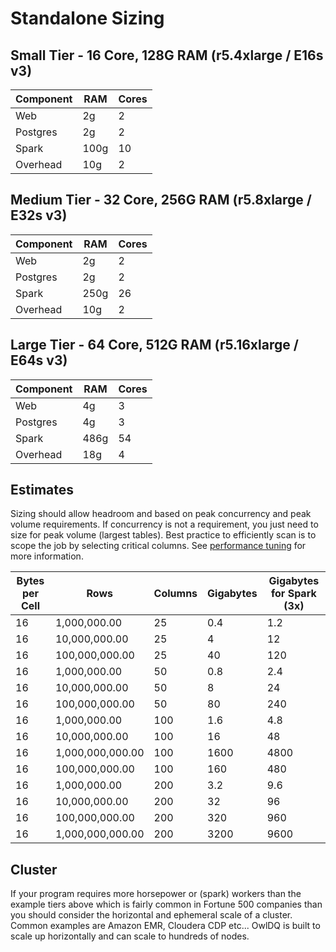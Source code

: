# Standalone Sizing

## Small Tier - 16 Core, 128G RAM (r5.4xlarge / E16s v3) <a href="small-tier-16-core-128g-ram-r5.4xlarge-e16s-v3" id="small-tier-16-core-128g-ram-r5.4xlarge-e16s-v3"></a>

| Component | RAM  | Cores |
| --------- | ---- | ----- |
| Web       | 2g   | 2     |
| Postgres  | 2g   | 2     |
| Spark     | 100g | 10    |
| Overhead  | 10g  | 2     |

## Medium Tier - 32 Core, 256G RAM (r5.8xlarge / E32s v3) <a href="medium-tier-32-core-256g-ram-r5.8xlarge-e32s-v3" id="medium-tier-32-core-256g-ram-r5.8xlarge-e32s-v3"></a>

| Component | RAM  | Cores |
| --------- | ---- | ----- |
| Web       | 2g   | 2     |
| Postgres  | 2g   | 2     |
| Spark     | 250g | 26    |
| Overhead  | 10g  | 2     |

## Large Tier - 64 Core, 512G RAM (r5.16xlarge / E64s v3) <a href="large-tier-64-core-512g-ram-r5.16xlarge-e64s-v3" id="large-tier-64-core-512g-ram-r5.16xlarge-e64s-v3"></a>

| Component | RAM  | Cores |
| --------- | ---- | ----- |
| Web       | 4g   | 3     |
| Postgres  | 4g   | 3     |
| Spark     | 486g | 54    |
| Overhead  | 18g  | 4     |

## Estimates

Sizing should allow headroom and based on peak concurrency and peak volume requirements.  If concurrency is not a requirement, you just need to size for peak volume (largest tables). Best practice to efficiently scan is to scope the job by selecting critical columns. See [performance tuning](../../benchmarks/performance-tuning/) for more information.

| Bytes per Cell | Rows             | Columns | Gigabytes | Gigabytes for Spark (3x) |
| -------------- | ---------------- | ------- | --------- | ------------------------ |
| 16             | 1,000,000.00     | 25      | 0.4       | 1.2                      |
| 16             | 10,000,000.00    | 25      | 4         | 12                       |
| 16             | 100,000,000.00   | 25      | 40        | 120                      |
| 16             | 1,000,000.00     | 50      | 0.8       | 2.4                      |
| 16             | 10,000,000.00    | 50      | 8         | 24                       |
| 16             | 100,000,000.00   | 50      | 80        | 240                      |
| 16             | 1,000,000.00     | 100     | 1.6       | 4.8                      |
| 16             | 10,000,000.00    | 100     | 16        | 48                       |
| 16             | 1,000,000,000.00 | 100     | 1600      | 4800                     |
| 16             | 100,000,000.00   | 100     | 160       | 480                      |
| 16             | 1,000,000.00     | 200     | 3.2       | 9.6                      |
| 16             | 10,000,000.00    | 200     | 32        | 96                       |
| 16             | 100,000,000.00   | 200     | 320       | 960                      |
| 16             | 1,000,000,000.00 | 200     | 3200      | 9600                     |

## Cluster <a href="cluster" id="cluster"></a>

If your program requires more horsepower or (spark) workers than the example tiers above which is fairly common in Fortune 500 companies than you should consider the horizontal and ephemeral scale of a cluster. Common examples are Amazon EMR, Cloudera CDP etc... OwlDQ is built to scale up horizontally and can scale to hundreds of nodes.
